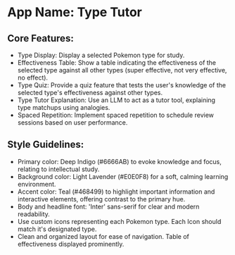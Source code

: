 # **App Name**: Type Tutor

## Core Features:

- Type Display: Display a selected Pokemon type for study.
- Effectiveness Table: Show a table indicating the effectiveness of the selected type against all other types (super effective, not very effective, no effect).
- Type Quiz: Provide a quiz feature that tests the user's knowledge of the selected type's effectiveness against other types.
- Type Tutor Explanation: Use an LLM to act as a tutor tool, explaining type matchups using analogies.
- Spaced Repetition: Implement spaced repetition to schedule review sessions based on user performance.

## Style Guidelines:

- Primary color: Deep Indigo (#6666AB) to evoke knowledge and focus, relating to intellectual study.
- Background color: Light Lavender (#E0E0F8) for a soft, calming learning environment.
- Accent color: Teal (#468499) to highlight important information and interactive elements, offering contrast to the primary hue.
- Body and headline font: 'Inter' sans-serif for clear and modern readability.
- Use custom icons representing each Pokemon type. Each Icon should match it's designated type.
- Clean and organized layout for ease of navigation. Table of effectiveness displayed prominently.